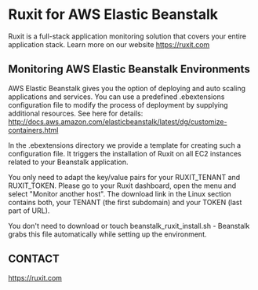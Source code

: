 Ruxit for AWS Elastic Beanstalk
===============================

Ruxit is a full-stack application monitoring solution that covers your entire application stack. Learn more on our website https://ruxit.com

Monitoring AWS Elastic Beanstalk Environments
---------------------------------------------

AWS Elastic Beanstalk gives you the option of deploying and auto scaling applications and services.
You can use a predefined .ebextensions configuration file to modify the process of deployment by supplying additional resources. See here for details: http://docs.aws.amazon.com/elasticbeanstalk/latest/dg/customize-containers.html

In the .ebextensions directory we provide a template for creating such a configuration file. It triggers the installation of Ruxit on all EC2 instances related to your Beanstalk application.

You only need to adapt the key/value pairs for your RUXIT_TENANT and RUXIT_TOKEN.
Please go to your Ruxit dashboard, open the menu and select "Monitor another host". The download link in the Linux section contains both, your TENANT (the first subdomain) and your TOKEN (last part of URL).

You don't need to download or touch beanstalk_ruxit_install.sh - Beanstalk grabs this file automatically while setting up the environment.

CONTACT
-------

https://ruxit.com
